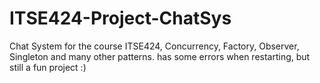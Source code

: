 # ITSE424-Project-ChatSys
Chat System for the course ITSE424, Concurrency, Factory, Observer, Singleton and many other patterns. has some errors when restarting, but still a fun project :)
